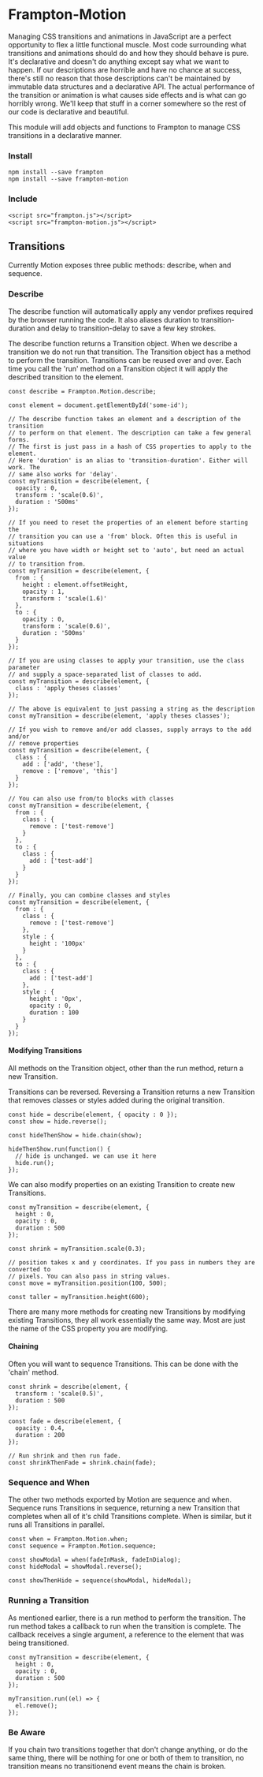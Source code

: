 # Frampton-Motion

Managing CSS transitions and animations in JavaScript are a perfect opportunity to flex a little functional muscle. Most code surrounding what transitions and animations should do and how they should behave is pure. It's declarative and doesn't do anything except say what we want to happen. If our descriptions are horrible and have no chance at success, there's still no reason that those descriptions can't be maintained by immutable data structures and a declarative API. The actual performance of the transition or animation is what causes side effects and is what can go horribly wrong. We'll keep that stuff in a corner somewhere so the rest of our code is declarative and beautiful.

This module will add objects and functions to Frampton to manage CSS transitions in a declarative manner.

### Install

```
npm install --save frampton
npm install --save frampton-motion
```

### Include

```
<script src="frampton.js"></script>
<script src="frampton-motion.js"></script>
```

## Transitions

Currently Motion exposes three public methods: describe, when and sequence.

### Describe

The describe function will automatically apply any vendor prefixes required by the browser running the code. It also aliases duration to transition-duration and delay to transition-delay to save a few key strokes.

The describe function returns a Transition object. When we describe a transition we do not run that transition. The Transition object has a method to perform the transition. Transitions can be reused over and over. Each time you call the 'run' method on a Transition object it will apply the described transition to the element.

```
const describe = Frampton.Motion.describe;

const element = document.getElementById('some-id');

// The describe function takes an element and a description of the transition
// to perform on that element. The description can take a few general forms.
// The first is just pass in a hash of CSS properties to apply to the element.
// Here 'duration' is an alias to 'transition-duration'. Either will work. The
// same also works for 'delay'.
const myTransition = describe(element, {
  opacity : 0,
  transform : 'scale(0.6)',
  duration : '500ms'
});

// If you need to reset the properties of an element before starting the
// transition you can use a 'from' block. Often this is useful in situations
// where you have width or height set to 'auto', but need an actual value
// to transition from.
const myTransition = describe(element, {
  from : {
    height : element.offsetHeight,
    opacity : 1,
    transform : 'scale(1.6)'
  },
  to : {
    opacity : 0,
    transform : 'scale(0.6)',
    duration : '500ms'
  }
});

// If you are using classes to apply your transition, use the class parameter
// and supply a space-separated list of classes to add.
const myTransition = describe(element, {
  class : 'apply theses classes'
});

// The above is equivalent to just passing a string as the description
const myTransition = describe(element, 'apply theses classes');

// If you wish to remove and/or add classes, supply arrays to the add and/or
// remove properties
const myTransition = describe(element, {
  class : {
    add : ['add', 'these'],
    remove : ['remove', 'this']
  }
});

// You can also use from/to blocks with classes
const myTransition = describe(element, {
  from : {
    class : {
      remove : ['test-remove']
    }
  },
  to : {
    class : {
      add : ['test-add']
    }
  }
});

// Finally, you can combine classes and styles
const myTransition = describe(element, {
  from : {
    class : {
      remove : ['test-remove']
    },
    style : {
      height : '100px'
    }
  },
  to : {
    class : {
      add : ['test-add']
    },
    style : {
      height : '0px',
      opacity : 0,
      duration : 100
    }
  }
});
```

#### Modifying Transitions

All methods on the Transition object, other than the run method, return a new Transition.

Transitions can be reversed. Reversing a Transition returns a new Transition that removes classes or styles added during the original transition.

```
const hide = describe(element, { opacity : 0 });
const show = hide.reverse();

const hideThenShow = hide.chain(show);

hideThenShow.run(function() {
  // hide is unchanged. we can use it here
  hide.run();
});
```

We can also modify properties on an existing Transition to create new Transitions.

```
const myTransition = describe(element, {
  height : 0,
  opacity : 0,
  duration : 500
});

const shrink = myTransition.scale(0.3);

// position takes x and y coordinates. If you pass in numbers they are converted to
// pixels. You can also pass in string values.
const move = myTransition.position(100, 500);

const taller = myTransition.height(600);
```
There are many more methods for creating new Transitions by modifying existing Transitions, they all work essentially the same way. Most are just the name of the CSS property you are modifying.

#### Chaining

Often you will want to sequence Transitions. This can be done with the 'chain' method.

```
const shrink = describe(element, {
  transform : 'scale(0.5)',
  duration : 500
});

const fade = describe(element, {
  opacity : 0.4,
  duration : 200
});

// Run shrink and then run fade.
const shrinkThenFade = shrink.chain(fade);
```

### Sequence and When

The other two methods exported by Motion are sequence and when. Sequence runs Transitions in sequence, returning a new Transition that completes when all of it's child Transitions complete. When is similar, but it runs all Transitions in parallel.

```
const when = Frampton.Motion.when;
const sequence = Frampton.Motion.sequence;

const showModal = when(fadeInMask, fadeInDialog);
const hideModal = showModal.reverse();

const showThenHide = sequence(showModal, hideModal);
```

### Running a Transition

As mentioned earlier, there is a run method to perform the transition. The run method takes a callback to run when the transition is complete. The callback receives a single argument, a reference to the element that was being transitioned.

```
const myTransition = describe(element, {
  height : 0,
  opacity : 0,
  duration : 500
});

myTransition.run((el) => {
  el.remove();
});
```

### Be Aware

If you chain two transitions together that don't change anything, or do the same thing, there will be nothing for one or both of them to transition, no transition means no transitionend event means the chain is broken.
